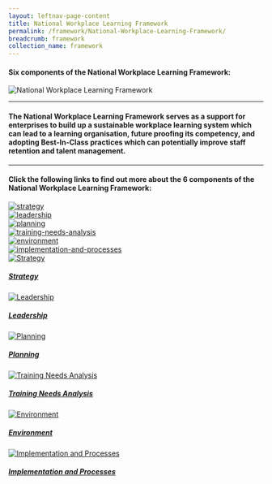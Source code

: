 ```yaml
---
layout: leftnav-page-content
title: National Workplace Learning Framework
permalink: /framework/National-Workplace-Learning-Framework/
breadcrumb: framework
collection_name: framework
---
```


#### **Six components of the National Workplace Learning Framework:**


![National Workplace Learning Framework](/images/framework-header.png)
<caption> </caption>

-------------------

#### The National Workplace Learning Framework serves as a support for enterprises to build up a sustainable workplace learning system which can lead to a learning organisation, future proofing its competency, and adopting Best-In-Class practices which can potentially improve staff retention and talent management.
-------------------

#### **Click the following links to find out more about the 6 components of the National Workplace Learning Framework:**


<div>
	<div class="row is-multiline">
		<div class="col is-one-third-desktop is-one-third-tablet">
			<a href="/framework/strategy-overview/"><img src="/images/strategy.jpg" alt="strategy"></a>
		</div>
		<div class="col is-one-third-desktop is-one-third-tablet">
			<a href="/framework/leadership-overview/"><img src="/images/team.jpg" alt="leadership"></a>
		</div>
		<div class="col is-one-third-desktop is-one-third-tablet">
			<a href="/framework/planning-overview/"><img src="/images/planning.jpg" alt="planning"></a>
		</div>
		<div class="col is-one-third-desktop is-one-third-tablet">
			<a href="/framework/training-needs-analysis-overview/"><img src="/images/training.jpg" alt="training-needs-analysis"></a>
		</div>
		<div class="col is-one-third-desktop is-one-third-tablet">
			<a href="/framework/environment-overview/"><img src="/images/environment.jpg" alt="environment"></a>
		</div>
		<div class="col is-one-third-desktop is-one-third-tablet">
			<a href="/framework/implementation-and-processes-overview/"><img src="/images/implementation.jpg" alt="implementation-and-processes"></a>
	</div>
</div>




<div>
	<div class="row is-multiline">
		<div class="col is-one-third-desktop is-one-third-tablet">
			<a href="/framework/strategy-overview/" class="project-link">
				<img src="/images/strategy.jpg" alt="Strategy" class="project-image">
			<div class="project-card">
				<div class="project-title margin--bottom--xs">
					<h5><b>Strategy</b></h5>
				</div>
			</div>
			</a>
		</div>
		<div class="col is-one-third-desktop is-one-third-tablet">
			<a href="/framework/leadership-overview/" class="project-link">
				<img src="/images/team.jpg" alt="Leadership" class="project-image">
			<div class="project-card">
				<div class="project-title margin--bottom--xs">
					<h5><b>Leadership</b></h5>
				</div>
			</div>
			</a>
		</div>
		<div class="col is-one-third-desktop is-one-third-tablet">
			<a href="/framework/planning-overview/" class="project-link">
				<img src="/images/planning.jpg" alt="Planning" class="project-image">
			<div class="project-card">
				<div class="project-title margin--bottom--xs">
					<h5><b>Planning</b></h5>
				</div>
			</div>
			</a>
		</div>
	</div>
</div>

<p><p>

<div>
	<div class="row is-multiline">
		<div class="col is-one-third-desktop is-one-third-tablet">
			<a href="/framework/training-needs-analysis-overview/" class="project-link">
				<img src="/images/training.jpg" alt="Training Needs Analysis" class="project-image">
			<div class="project-card">
				<div class="project-title margin--bottom--xs">
					<h5><b>Training Needs Analysis</b></h5>
				</div>
			</div>
			</a>
		</div>
		<div class="col is-one-third-desktop is-one-third-tablet">
			<a href="/framework/environment-overview/" class="project-link">
				<img src="/images/environment.jpg" alt="Environment" class="project-image">
			<div class="project-card">
				<div class="project-title margin--bottom--xs">
					<h5><b>Environment</b></h5>
				</div>
			</div>
			</a>
		</div>
		<div class="col is-one-third-desktop is-one-third-tablet">
			<a href="/framework/implementation-and-processes-overview/" class="project-link">
				<img src="/images/implementation.jpg" alt="Implementation and Processes" class="project-image">
			<div class="project-card">
				<div class="project-title margin--bottom--xs">
					<h5><b>Implementation and Processes</b></h5>
				</div>
			</div>
			</a>
		</div>
	</div>
</div>

